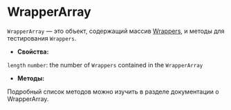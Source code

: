 # WrapperArray

`WrapperArray` — это объект, содержащий массив [Wrappers](../wrapper/README.md), и методы для тестирования `Wrappers`.

- **Свойства:**

`length` `number`: the number of `Wrappers` contained in the `WrapperArray`

 - **Методы:**

Подробный список методов можно изучить в разделе документации о WrapperArray.
